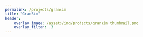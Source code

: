 ```yaml
---
permalink: /projects/gransim
title: "GranSim"
header:
    overlay_image: /assets/img/projects/gransim_thumbnail.png
    overlay_filter: .3
---
```

